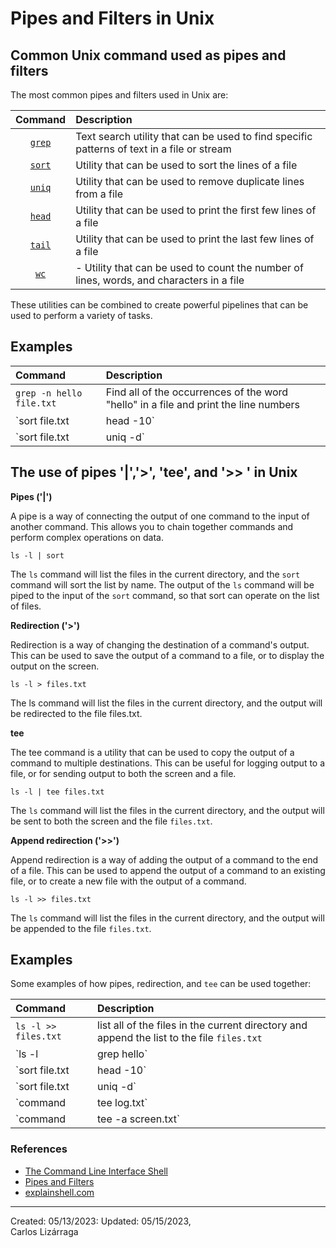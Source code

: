 # Pipes and Filters in Unix


## Common Unix command used as pipes and filters

The most common pipes and filters used in Unix are:

| Command | Description |
| :--: | :-- |
| [`grep`](https://man7.org/linux/man-pages/man1/grep.1.html) | Text search utility that can be used to find specific patterns of text in a file or stream |
| [`sort`](https://man7.org/linux/man-pages/man1/sort.1.html)  | Utility that can be used to sort the lines of a file | 
| [`uniq`](https://man7.org/linux/man-pages/man1/uniq.1.html)  |  Utility that can be used to remove duplicate lines from a file |
| [`head`](https://man7.org/linux/man-pages/man1/head.1.html) | Utility that can be used to print the first few lines of a file |
| [`tail`](https://man7.org/linux/man-pages/man1/tail.1.html) | Utility that can be used to print the last few lines of a file |
| [`wc`]() | - Utility that can be used to count the number of lines, words, and characters in a file |

These utilities can be combined to create powerful pipelines that can be used to perform a variety of tasks.

## Examples

| Command | Description |
| :--  | :-- |
| `grep -n hello file.txt` | Find all of the occurrences of the word "hello" in a file and print the line numbers |
| `sort file.txt | head -10` | Sort the lines of a file and then print the first 10 lines |
| `sort file.txt | uniq -d` |  Find all of the duplicate lines in a file and print them |

## The use of pipes '|','>', 'tee',  and '>> ' in Unix

**Pipes ('|')**

A pipe is a way of connecting the output of one command to the input of another command. This allows you to chain together commands and perform complex operations on data.
```
ls -l | sort 
```
The `ls` command will list the files in the current directory, and the `sort` command will sort the list by name. The output of the `ls` command will be piped to the input of the `sort` command, so that sort can operate on the list of files.

**Redirection ('>')**

Redirection is a way of changing the destination of a command's output. This can be used to save the output of a command to a file, or to display the output on the screen.
```
ls -l > files.txt
```
The ls command will list the files in the current directory, and the output will be redirected to the file files.txt.


**tee**

The tee command is a utility that can be used to copy the output of a command to multiple destinations. This can be useful for logging output to a file, or for sending output to both the screen and a file.
```
ls -l | tee files.txt
```
The `ls` command will list the files in the current directory, and the output will be sent to both the screen and the file `files.txt`.

**Append redirection ('>>')**

Append redirection is a way of adding the output of a command to the end of a file. This can be used to append the output of a command to an existing file, or to create a new file with the output of a command.
```
ls -l >> files.txt
```
The `ls` command will list the files in the current directory, and the output will be appended to the file `files.txt`.

## Examples

Some examples of how pipes, redirection, and `tee` can be used together:

| Command | Description |
| :-- | :-- |
| `ls -l >> files.txt` | list all of the files in the current directory and append the list to the file `files.txt` |
| `ls -l | grep hello` | find all of the files in the current directory that contain the word "hello"  | 
| `sort file.txt | head -10` | sort the lines of a file and then print the first 10 lines | 
| `sort file.txt | uniq -d` | find all of the duplicate lines in a file and print them | 
| `command | tee log.txt` | log the output of a command to a file | 
| `command | tee -a screen.txt` | send the output of a command to both the screen and a file |

### References

* [The Command Line Interface Shell](https://github.com/clizarraga-UAD7/Workshops/wiki/The-Command-Line-Interface-Shell)
* [Pipes and Filters](https://swcarpentry.github.io/shell-novice/04-pipefilter.html)
* [explainshell.com](https://explainshell.com/)

   
***

Created: 05/13/2023: Updated: 05/15/2023,<br>
Carlos Lizárraga

